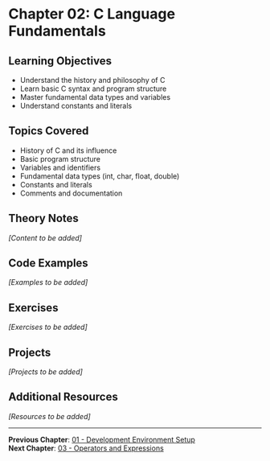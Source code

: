 # Chapter 02: C Language Fundamentals

## Learning Objectives
- Understand the history and philosophy of C
- Learn basic C syntax and program structure
- Master fundamental data types and variables
- Understand constants and literals

## Topics Covered
- History of C and its influence
- Basic program structure
- Variables and identifiers
- Fundamental data types (int, char, float, double)
- Constants and literals
- Comments and documentation

## Theory Notes
*[Content to be added]*

## Code Examples
*[Examples to be added]*

## Exercises
*[Exercises to be added]*

## Projects
*[Projects to be added]*

## Additional Resources
*[Resources to be added]*

---
**Previous Chapter**: [01 - Development Environment Setup](01-development-environment-setup.md)  
**Next Chapter**: [03 - Operators and Expressions](03-operators-and-expressions.md)
